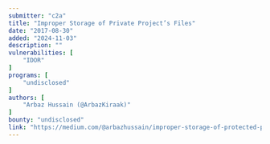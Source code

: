 ```yaml
---
submitter: "c2a"
title: "Improper Storage of Private Project’s Files"
date: "2017-08-30"
added: "2024-11-03"
description: ""
vulnerabilities: [
    "IDOR"
]
programs: [
    "undisclosed"
]
authors: [
    "Arbaz Hussain (@ArbazKiraak)"
]
bounty: "undisclosed"
link: "https://medium.com/@arbazhussain/improper-storage-of-protected-projects-files-9ece8e9a4743"
---
```




